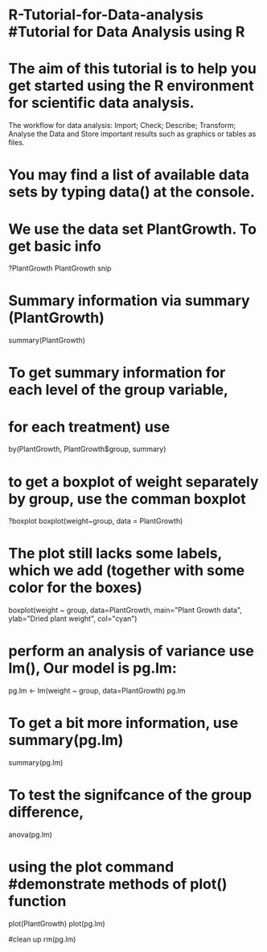 # R-Tutorial-for-Data-analysis #Tutorial for Data Analysis using R
# The aim of this tutorial is to help you get started using the R environment for scientific data analysis.
The workflow for data analysis: Import; Check; Describe; Transform; Analyse the Data and Store important results such as graphics or tables as files.

# You may find a list of available data sets by typing data() at the console.
# We use the data set PlantGrowth. To get basic info

?PlantGrowth
PlantGrowth
snip

# Summary information via summary (PlantGrowth)
summary(PlantGrowth)

# To get summary information for each level of the group variable, 
# for each treatment) use
by(PlantGrowth, PlantGrowth$group, summary)

# to get a boxplot of weight separately by group, use the comman boxplot
?boxplot
boxplot(weight~group, data = PlantGrowth)

# The plot still lacks some labels, which we add (together with some color for the boxes)
boxplot(weight ~ group, data=PlantGrowth, main="Plant Growth
data", ylab="Dried plant weight", col="cyan")

# perform an analysis of variance use lm(), Our model is pg.lm:
pg.lm <- lm(weight ~ group, data=PlantGrowth)
pg.lm

# To get a bit more information, use summary(pg.lm)
summary(pg.lm)

# To test the signifcance of the group difference,
anova(pg.lm)

# using the plot command #demonstrate methods of plot() function
plot(PlantGrowth)
plot(pg.lm)


#clean up
rm(pg.lm)
